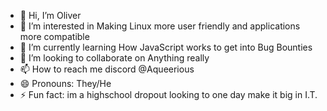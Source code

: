 - 👋 Hi, I’m Oliver
- 👀 I’m interested in Making Linux more user friendly and applications more compatible
- 🌱 I’m currently learning How JavaScript works to get into Bug Bounties
- 💞️ I’m looking to collaborate on Anything really
- 📫 How to reach me discord @Aqueerious
- 😄 Pronouns: They/He
- ⚡ Fun fact: im a highschool dropout looking to one day make it big in I.T.

<!---
xXaqueeriousXx/xXaqueeriousXx is a ✨ special ✨ repository because its `README.md` (this file) appears on your GitHub profile.
You can click the Preview link to take a look at your changes.
--->

